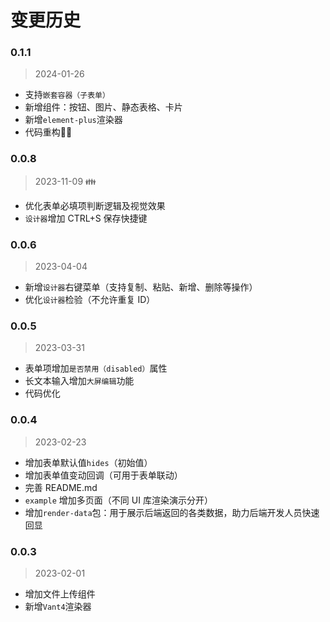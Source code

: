 # 变更历史

### 0.1.1
> 2024-01-26

* 支持`嵌套容器（子表单）`
* 新增组件：按钮、图片、静态表格、卡片
* 新增`element-plus`渲染器
* 代码重构👨‍💻

### 0.0.8
> 2023-11-09 👪

* 优化表单必填项判断逻辑及视觉效果
* `设计器`增加 CTRL+S 保存快捷键

### 0.0.6
> 2023-04-04

* 新增`设计器`右键菜单（支持复制、粘贴、新增、删除等操作）
* 优化`设计器`检验（不允许重复 ID）

### 0.0.5
> 2023-03-31

* 表单项增加`是否禁用（disabled）`属性
* 长文本输入增加`大屏编辑`功能
* 代码优化

### 0.0.4
> 2023-02-23

* 增加表单默认值`hides`（初始值）
* 增加表单值变动回调（可用于表单联动）
* 完善 README.md
* `example` 增加多页面（不同 UI 库渲染演示分开）
* 增加`render-data`包：用于展示后端返回的各类数据，助力后端开发人员快速回显

### 0.0.3
> 2023-02-01

* 增加文件上传组件
* 新增`Vant4`渲染器
